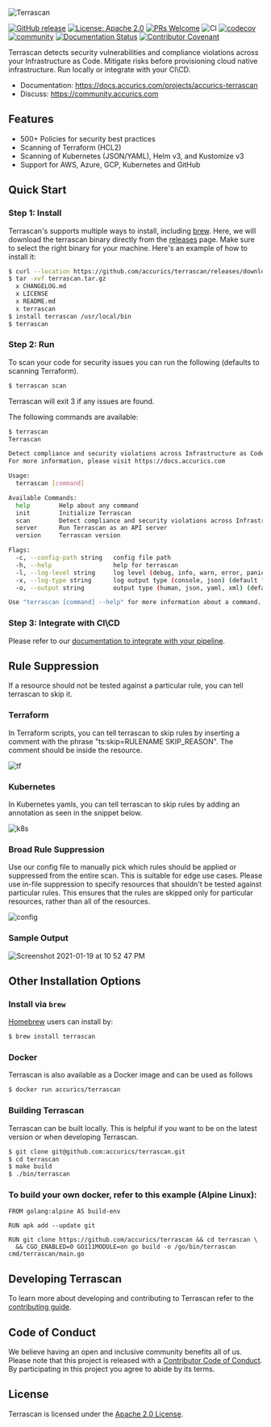 ![Terrascan](https://raw.githubusercontent.com/accurics/terrascan/master/docs/img/Terrascan_By_Accurics_Logo_38B34A-333F48.svg)

[![GitHub release](https://img.shields.io/github/release/accurics/terrascan)](https://github.com/accurics/terrascan/releases/latest)
[![License: Apache 2.0](https://img.shields.io/badge/license-Apache%202-blue)](https://github.com/accurics/terrascan/blob/master/LICENSE)
[![PRs Welcome](https://img.shields.io/badge/PRs-welcome-brightgreen.svg)](https://github.com/accurics/terrascan/pulls)
![CI](https://github.com/accurics/terrascan/workflows/build/badge.svg)
[![codecov](https://codecov.io/gh/accurics/terrascan/branch/master/graph/badge.svg)](https://codecov.io/gh/accurics/terrascan)
[![community](https://img.shields.io/discourse/status?server=https%3A%2F%2Fcommunity.accurics.com)](https://community.accurics.com)
[![Documentation Status](https://readthedocs.com/projects/accurics-terrascan/badge/?version=latest)](https://docs.accurics.com/projects/accurics-terrascan/en/latest/?badge=latest)
[![Contributor Covenant](https://img.shields.io/badge/Contributor%20Covenant-v2.0%20adopted-ff69b4.svg)](code_of_conduct.md) 

Terrascan detects security vulnerabilities and compliance violations across your Infrastructure as Code. Mitigate risks before provisioning cloud native infrastructure. Run locally or integrate with your CI\CD.


* Documentation: https://docs.accurics.com/projects/accurics-terrascan
* Discuss: https://community.accurics.com

## Features
* 500+ Policies for security best practices
* Scanning of Terraform (HCL2)
* Scanning of Kubernetes (JSON/YAML), Helm v3, and Kustomize v3
* Support for AWS, Azure, GCP, Kubernetes and GitHub


## Quick Start
### Step 1: Install
Terrascan's supports multiple ways to install, including [brew](https://github.com/accurics/terrascan#install-via-brew).
Here, we will download the terrascan binary directly from the [releases](https://github.com/accurics/terrascan/releases) page. Make sure to select the right binary for your machine. Here's an example of how to install it:

```sh
$ curl --location https://github.com/accurics/terrascan/releases/download/v1.3.3/terrascan_1.3.3_Darwin_x86_64.tar.gz --output terrascan.tar.gz
$ tar -xvf terrascan.tar.gz
  x CHANGELOG.md
  x LICENSE
  x README.md
  x terrascan
$ install terrascan /usr/local/bin
$ terrascan
```
### Step 2: Run
To scan your code for security issues you can run the following (defaults to scanning Terraform).

```sh
$ terrascan scan
```
Terrascan will exit 3 if any issues are found.

The following commands are available:

```sh
$ terrascan
Terrascan

Detect compliance and security violations across Infrastructure as Code to mitigate risk before provisioning cloud native infrastructure.
For more information, please visit https://docs.accurics.com

Usage:
  terrascan [command]

Available Commands:
  help        Help about any command
  init        Initialize Terrascan
  scan        Detect compliance and security violations across Infrastructure as Code.
  server      Run Terrascan as an API server
  version     Terrascan version

Flags:
  -c, --config-path string   config file path
  -h, --help                 help for terrascan
  -l, --log-level string     log level (debug, info, warn, error, panic, fatal) (default "info")
  -x, --log-type string      log output type (console, json) (default "console")
  -o, --output string        output type (human, json, yaml, xml) (default "human")

Use "terrascan [command] --help" for more information about a command.
```

### Step 3: Integrate with CI\CD
Please refer to our [documentation to integrate with your pipeline](https://docs.accurics.com/projects/accurics-terrascan/en/latest/cicd/).


## Rule Suppression
If a resource should not be tested against a particular rule, you can tell terrascan to skip it.

### Terraform
In Terraform scripts, you can tell terrascan to skip rules by inserting a comment with the phrase "ts:skip=RULENAME SKIP_REASON". The comment should be inside the resource.

![tf](https://user-images.githubusercontent.com/74685902/105115888-847b8a00-5a7e-11eb-983e-7f49f7c36ae1.png)

### Kubernetes
In Kubernetes yamls, you can tell terrascan to skip rules by adding an annotation as seen in the snippet below.

![k8s](https://user-images.githubusercontent.com/74685902/105115885-834a5d00-5a7e-11eb-9190-e8b64d77c5ac.png)

### Broad Rule Suppression
Use our config file to manually pick which rules should be applied or suppressed from the entire scan. This is suitable for edge use cases. Please use in-file suppression to specify resources that shouldn't be tested against particular rules. This ensures that the rules are skipped only for particular resources, rather than all of the resources.

![config](https://user-images.githubusercontent.com/74685902/105115887-83e2f380-5a7e-11eb-82b8-a1d18c83a405.png)

### Sample Output
![Screenshot 2021-01-19 at 10 52 47 PM](https://user-images.githubusercontent.com/74685902/105115731-32d2ff80-5a7e-11eb-93b0-2f0620eb1295.png)

## Other Installation Options


### Install via `brew`

[Homebrew](https://brew.sh/) users can install by:

```sh
$ brew install terrascan
```

### Docker
Terrascan is also available as a Docker image and can be used as follows

```sh
$ docker run accurics/terrascan
```


### Building Terrascan
Terrascan can be built locally. This is helpful if you want to be on the latest version or when developing Terrascan.

```sh
$ git clone git@github.com:accurics/terrascan.git
$ cd terrascan
$ make build
$ ./bin/terrascan
```

### To build your own docker, refer to this example (Alpine Linux):
```
FROM golang:alpine AS build-env

RUN apk add --update git

RUN git clone https://github.com/accurics/terrascan && cd terrascan \
  && CGO_ENABLED=0 GO111MODULE=on go build -o /go/bin/terrascan cmd/terrascan/main.go

```


## Developing Terrascan
To learn more about developing and contributing to Terrascan refer to the [contributing guide](CONTRIBUTING.md).

## Code of Conduct
We believe having an open and inclusive community benefits all of us. Please note that this project is released with a [Contributor Code of Conduct](code_of_conduct.md). By participating in this project you agree to abide by its terms. 

## License

Terrascan is licensed under the [Apache 2.0 License](LICENSE).
